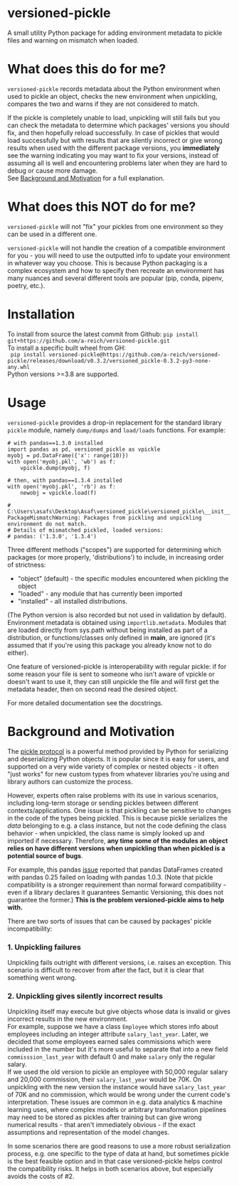 # versioned-pickle
A small utility Python package for adding environment metadata to pickle files and warning on mismatch when loaded.

# What does this do for me? 
`versioned-pickle` records metadata about the Python environment when used to pickle an object,
checks the new environment when unpickling, compares the two and warns if they are not considered to match.

If the pickle is completely unable to load, unpickling will still fails but you can check the metadata to determine which packages' versions
you should fix, and then hopefully reload successfully. In case of pickles that would load successfully but with results
that are silently incorrect or give wrong results when used with the different package versions, you **immediately**
see the warning indicating you may want to fix your versions, instead of assuming all is well and
encountering problems later when they are hard to debug or cause more damage.  
See [Background and Motivation](#background-and-motivation) for a full explanation. 
# What does this NOT do for me?
`versioned-pickle` will not "fix" your pickles from one environment so they can be used in a different one.

`versioned-pickle` will not handle the creation of a compatible environment for you - you will need to use the
outputted info to update your environment in whatever way you choose. This is because Python packaging is a complex
ecosystem and how to specify then recreate an environment has many nuances and several different tools
are popular (pip, conda, pipenv, poetry, etc.). 
# Installation
To install from source the latest commit from Github: `pip install git+https://github.com/a-reich/versioned-pickle.git`  
To install a specific built wheel from GH:  
` pip install versioned-pickle@https://github.com/a-reich/versioned-pickle/releases/download/v0.3.2/versioned_pickle-0.3.2-py3-none-any.whl`  
Python versions >=3.8 are supported.
# Usage
`versioned-pickle` provides a drop-in replacement for the standard library `pickle` module,
namely `dump/dumps` and `load/loads` functions. For example:
```
# with pandas==1.3.0 installed 
import pandas as pd, versioned_pickle as vpickle
myobj = pd.DataFrame({'x': range(10)})
with open('myobj.pkl', 'wb') as f:
	vpickle.dump(myobj, f)

# then, with pandas==1.3.4 installed
with open('myobj.pkl', 'rb') as f:
	newobj = vpickle.load(f)

# C:\Users\asafs\Desktop\Asaf\versioned_pickle\versioned_pickle\__init__.py:210: PackageMismatchWarning: Packages from pickling and unpickling environment do not match.
# Details of mismatched pickled, loaded versions:
# pandas: ('1.3.0', '1.3.4')
```
Three different methods ("scopes") are supported for determining which packages (or more properly, 'distributions')
to include, in increasing order of strictness:
* "object" (default) - the specific modules encountered when pickling the object
* "loaded" - any module that has currently been imported
* "installed" - all installed distributions.  

(The Python version is also recorded but not used in validation by default).
Environment metadata is obtained using `importlib.metadata`. Modules that are loaded directly
from sys.path without being installed as part of a distribution, or functions/classes
only defined in __main__, are ignored (it's assumed that if you're using this package you already
know not to do either). 

One feature of versioned-pickle is interoperability with regular pickle:
if for some reason your file is sent to someone who isn't aware of vpickle or doesn't want to use it,
they can still unpickle the file and will first get the metadata header, then on second read the desired object.

For more detailed documentation see the docstrings.

# Background and Motivation
The [pickle protocol](https://docs.python.org/3/library/pickle.html) is a powerful method provided by Python
for serializing and deserializing Python objects. It is popular since it is easy for users,
and supported on a very wide variety of complex or nested objects - it often "just works" for new custom types
from whatever libraries you're using and library authors can customize the process.

However, experts often raise problems with its use in various scenarios, including long-term storage
or sending pickles between different contexts/applications. One issue is that pickling can be sensitive to
changes in the code of the types being pickled. This is because pickle serializes the *data*
belonging to e.g. a class instance, but not the code defining the class behavior - when unpickled,
the class name is simply looked up and imported if necessary. Therefore, **any time some of the modules an object relies on
have different versions when unpickling than when pickled is a potential source of bugs**.

For example, this pandas [issue](https://github.com/pandas-dev/pandas/issues/34535) reported that
pandas DataFrames created with pandas 0.25 failed on loading with pandas 1.0.3. (Note that pickle compatibility is a stronger requirement than normal forward compatibility -
 even if a library declares it guarantees Semantic Versioning, this does not guarantee the former.) 
**This is the problem versioned-pickle aims to help with.**

There are two sorts of issues that can be caused by packages' pickle incompatibility:
### 1. Unpickling failures
Unpickling fails outright with different versions, i.e. raises an exception. This scenario
is difficult to recover from after the fact, but it is clear that something went wrong.
### 2. Unpickling gives silently incorrect results 
Unpickling itself may execute but give objects whose data is invalid or gives incorrect results in
the new environment.  
For example, suppose we have a class `Employee` which stores info about employees
including an integer attribute `salary_last_year`. Later, we decided that some employees
earned sales commissions which were included in the number but it's more useful to separate that
into a new field `commisssion_last_year` with default 0 and make `salary` only the regular salary.  
If we used the old version to pickle an employee with 50,000 regular salary and 20,000 commission, their
`salary_last_year` would be 70K. On unpickling with the new version the instance would have
`salary_last_year` of 70K and no commission, which would be wrong under the current code's interpretation. 
These issues are common in e.g. data analytics & machine learning uses, where complex models or
arbitrary transformation pipelines may need to be stored as pickles after training but can give
wrong numerical results - that aren't immediately obvious - if the exact assumptions and representation of
the model changes.

In some scenarios there are good reasons to use a more robust serialization process, e.g. one specific
to the type of data at hand, but sometimes pickle is the best feasible option and in that case
versioned-pickle helps control the compatibility risks. It helps in both scenarios above,
but especially avoids the costs of #2.
